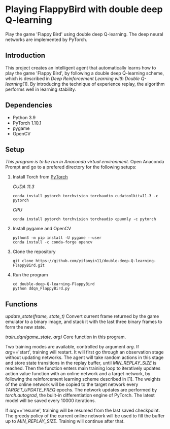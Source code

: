 # Playing FlappyBird with double deep Q-learning

Play the game 'Flappy Bird' using double deep Q-learning. The deep neural networks are implemented by PyTorch.

## Introduction
This project creates an intelligent agent that automatically learns how to play the game 'Flappy Bird', by following a double deep Q-learning scheme, which is described in _Deep Reinforcement Learning with Double Q-learning_[1]. By introducing the technique of experience replay, the algorithm performs well in learning stability. 

## Dependencies
- Python 3.9
- PyTorch 1.10.1
- pygame
- OpenCV

## Setup
_This program is to be run in Anaconda virtual environment._ Open Anaconda Prompt and go to a prefered directory for the following setups:
 
1. Install Torch from [PyTorch](https://pytorch.org/)

   _CUDA 11.3_
    ```
    conda install pytorch torchvision torchaudio cudatoolkit=11.3 -c pytorch
    ```
   _CPU_
    ```
    conda install pytorch torchvision torchaudio cpuonly -c pytorch
    ```

2. Install pygame and OpenCV
   ```
   python3 -m pip install -U pygame --user
   conda install -c conda-forge opencv
   ```

3. Clone the repository
   ```
   git clone https://github.com/yifanyin11/double-deep-Q-learning-FlappyBird.git
   ```

4. Run the program
   ```
   cd double-deep-Q-learning-FlappyBird
   python ddqn_FlappyBird.py
   ```

## Functions
_update_state(frame, state_t)_
Convert current frame returned by the game emulator to a binary image, and stack it with the last three binary frames to form the new state.


_train_dqn(game_state, arg)_
Core function in this program. 

Two training modes are available, controlled by argument _arg_. If _arg_=='start', training will restart. It will first go through an observation stage without updating networks. The agent will take random actions in this stage and store state transitions in the replay buffer, until _MIN_REPLAY_SIZE_ is reached. Then the function enters main training loop to iteratively updates action value function with an online network and a target network, by following the reinforcement learning scheme described in [1]. The weights of the online network will be copied to the target network every _TARGET_UPDATE_FREQ_ epochs. The network updates are performed by _torch.autograd_, the built-in differentiation engine of PyTorch. The latest model will be saved every 10000 iterations.

If _arg_=='resume', training will be resumed from the last saved checkpoint. The greedy policy of the current online network will be used to fill the buffer up to _MIN_REPLAY_SIZE_. Training will continue after that.
